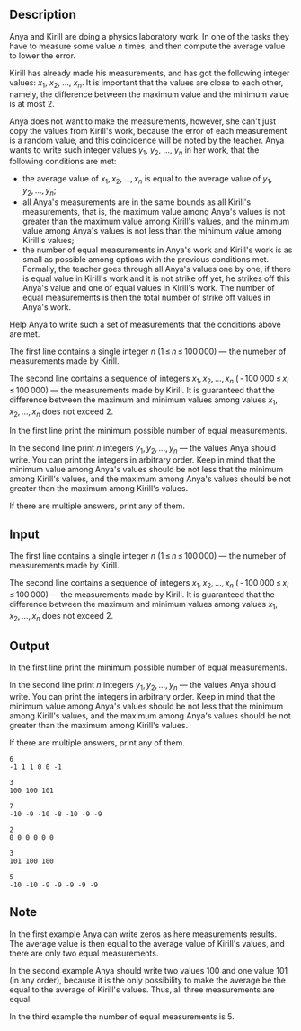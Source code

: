 ## Description

<div><p>Anya and Kirill are doing a physics laboratory work. In one of the tasks they have to measure some value <span class="tex-span"><i>n</i></span> times, and then compute the average value to lower the error.</p><p>Kirill has already made his measurements, and has got the following integer values: <span class="tex-span"><i>x</i><sub class="lower-index">1</sub></span>, <span class="tex-span"><i>x</i><sub class="lower-index">2</sub></span>, ..., <span class="tex-span"><i>x</i><sub class="lower-index"><i>n</i></sub></span>. It is important that the values are close to each other, namely, the difference between the maximum value and the minimum value is <span class="tex-font-style-bf">at most <span class="tex-span">2</span></span>.</p><p>Anya does not want to make the measurements, however, she can't just copy the values from Kirill's work, because the error of each measurement is a random value, and this coincidence will be noted by the teacher. Anya wants to write such integer values <span class="tex-span"><i>y</i><sub class="lower-index">1</sub></span>, <span class="tex-span"><i>y</i><sub class="lower-index">2</sub></span>, ..., <span class="tex-span"><i>y</i><sub class="lower-index"><i>n</i></sub></span> in her work, that the following conditions are met:</p><ul> <li> the average value of <span class="tex-span"><i>x</i><sub class="lower-index">1</sub>, <i>x</i><sub class="lower-index">2</sub>, ..., <i>x</i><sub class="lower-index"><i>n</i></sub></span> is equal to the average value of <span class="tex-span"><i>y</i><sub class="lower-index">1</sub>, <i>y</i><sub class="lower-index">2</sub>, ..., <i>y</i><sub class="lower-index"><i>n</i></sub></span>;</li><li> all Anya's measurements are in the same bounds as all Kirill's measurements, that is, the maximum value among Anya's values is not greater than the maximum value among Kirill's values, and the minimum value among Anya's values is not less than the minimum value among Kirill's values;</li><li> the number of equal measurements in Anya's work and Kirill's work is as small as possible among options with the previous conditions met. Formally, the teacher goes through all Anya's values one by one, if there is equal value in Kirill's work and it is not strike off yet, he strikes off this Anya's value and one of equal values in Kirill's work. The number of equal measurements is then the total number of <span class="tex-font-style-bf">strike off</span> values in Anya's work. </li></ul><p>Help Anya to write such a set of measurements that the conditions above are met.</p></div><div class="input-specification"><p>The first line contains a single integer <span class="tex-span"><i>n</i></span> (<span class="tex-span">1 ≤ <i>n</i> ≤ 100 000</span>) — the numeber of measurements made by Kirill.</p><p>The second line contains a sequence of integers <span class="tex-span"><i>x</i><sub class="lower-index">1</sub>, <i>x</i><sub class="lower-index">2</sub>, ..., <i>x</i><sub class="lower-index"><i>n</i></sub></span> (<span class="tex-span"> - 100 000 ≤ <i>x</i><sub class="lower-index"><i>i</i></sub> ≤ 100 000</span>) — the measurements made by Kirill. It is guaranteed that the difference between the maximum and minimum values among values <span class="tex-span"><i>x</i><sub class="lower-index">1</sub>, <i>x</i><sub class="lower-index">2</sub>, ..., <i>x</i><sub class="lower-index"><i>n</i></sub></span> does not exceed <span class="tex-span">2</span>.</p></div><div class="output-specification"><p>In the first line print the minimum possible number of equal measurements.</p><p>In the second line print <span class="tex-span"><i>n</i></span> integers <span class="tex-span"><i>y</i><sub class="lower-index">1</sub>, <i>y</i><sub class="lower-index">2</sub>, ..., <i>y</i><sub class="lower-index"><i>n</i></sub></span> — the values Anya should write. You can print the integers in arbitrary order. Keep in mind that the minimum value among Anya's values should be not less that the minimum among Kirill's values, and the maximum among Anya's values should be not greater than the maximum among Kirill's values.</p><p>If there are multiple answers, print any of them. </p></div>

## Input

<p>The first line contains a single integer <span class="tex-span"><i>n</i></span> (<span class="tex-span">1 ≤ <i>n</i> ≤ 100 000</span>) — the numeber of measurements made by Kirill.</p><p>The second line contains a sequence of integers <span class="tex-span"><i>x</i><sub class="lower-index">1</sub>, <i>x</i><sub class="lower-index">2</sub>, ..., <i>x</i><sub class="lower-index"><i>n</i></sub></span> (<span class="tex-span"> - 100 000 ≤ <i>x</i><sub class="lower-index"><i>i</i></sub> ≤ 100 000</span>) — the measurements made by Kirill. It is guaranteed that the difference between the maximum and minimum values among values <span class="tex-span"><i>x</i><sub class="lower-index">1</sub>, <i>x</i><sub class="lower-index">2</sub>, ..., <i>x</i><sub class="lower-index"><i>n</i></sub></span> does not exceed <span class="tex-span">2</span>.</p>

## Output

<p>In the first line print the minimum possible number of equal measurements.</p><p>In the second line print <span class="tex-span"><i>n</i></span> integers <span class="tex-span"><i>y</i><sub class="lower-index">1</sub>, <i>y</i><sub class="lower-index">2</sub>, ..., <i>y</i><sub class="lower-index"><i>n</i></sub></span> — the values Anya should write. You can print the integers in arbitrary order. Keep in mind that the minimum value among Anya's values should be not less that the minimum among Kirill's values, and the maximum among Anya's values should be not greater than the maximum among Kirill's values.</p><p>If there are multiple answers, print any of them. </p>





```input1
6
-1 1 1 0 0 -1

```




```input2
3
100 100 101

```




```input3
7
-10 -9 -10 -8 -10 -9 -9

```




```output1
2
0 0 0 0 0 0 

```




```output2
3
101 100 100 

```




```output3
5
-10 -10 -9 -9 -9 -9 -9 

```



## Note

<p>In the first example Anya can write zeros as here measurements results. The average value is then equal to the average value of Kirill's values, and there are only two equal measurements.</p><p>In the second example Anya should write two values <span class="tex-span">100</span> and one value <span class="tex-span">101</span> (in any order), because it is the only possibility to make the average be the equal to the average of Kirill's values. Thus, all three measurements are equal.</p><p>In the third example the number of equal measurements is <span class="tex-span">5</span>.</p>
